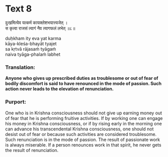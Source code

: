 # Text 8

दुःखमित्येव यत्कर्म कायक्लेशभयात्त्यजेत् ।  
स कृत्वा राजसं त्यागं नैव त्यागफलं लभेत् ॥८॥

duḥkham ity eva yat karma  
kāya-kleśa-bhayāt tyajet  
sa kṛtvā rājasaḿ tyāgaḿ  
naiva tyāga-phalaḿ labhet



### Translation:

**Anyone who gives up prescribed duties as troublesome or out of fear of bodily discomfort is said to have renounced in the mode of passion. Such action never leads to the elevation of renunciation.**

### Purport:

One who is in Krishna consciousness should not give up earning money out of fear that he is performing fruitive activities. If by working one can engage his money in Krishna consciousness, or if by rising early in the morning one can advance his transcendental Krishna consciousness, one should not desist out of fear or because such activities are considered troublesome. Such renunciation is in the mode of passion. The result of passionate work is always miserable. If a person renounces work in that spirit, he never gets the result of renunciation.